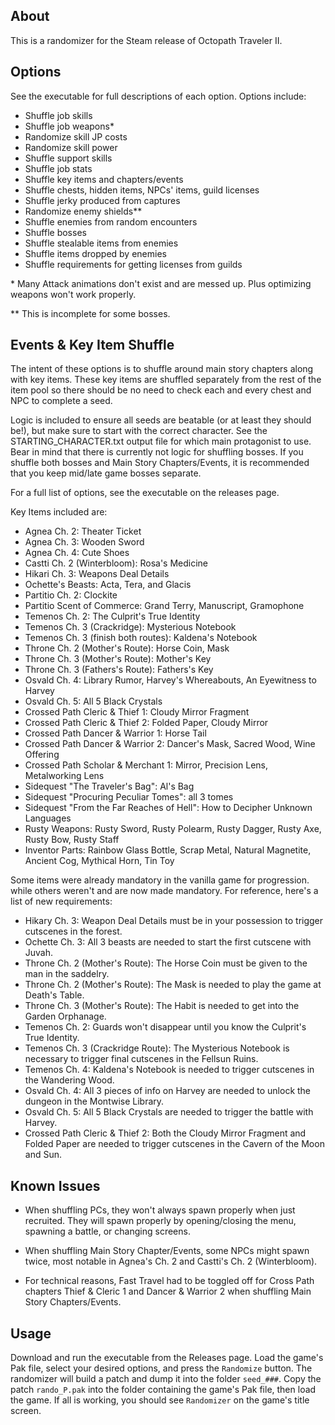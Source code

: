 ## About

This is a randomizer for the Steam release of Octopath Traveler II.

## Options

See the executable for full descriptions of each option. Options include:

* Shuffle job skills
* Shuffle job weapons\*
* Randomize skill JP costs
* Randomize skill power
* Shuffle support skills
* Shuffle job stats
* Shuffle key items and chapters/events
* Shuffle chests, hidden items, NPCs' items, guild licenses
* Shuffle jerky produced from captures
* Randomize enemy shields\*\*
* Shuffle enemies from random encounters
* Shuffle bosses
* Shuffle stealable items from enemies
* Shuffle items dropped by enemies
* Shuffle requirements for getting licenses from guilds

\* Many Attack animations don't exist and are messed up. Plus optimizing weapons won't work properly.

\*\* This is incomplete for some bosses.

## Events & Key Item Shuffle

The intent of these options is to shuffle around main story chapters
along with key items. These key items are shuffled separately from
the rest of the item pool so there should be no need to check each and
every chest and NPC to complete a seed.

Logic is included to ensure all seeds are beatable (or at least they
should be!), but make sure to start with the correct character. See
the STARTING_CHARACTER.txt output file for which main protagonist to
use. Bear in mind that there is currently not logic for shuffling
bosses. If you shuffle both bosses and Main Story Chapters/Events, it
is recommended that you keep mid/late game bosses separate.

For a full list of options, see the executable on the releases page.

Key Items included are:

* Agnea Ch. 2: Theater Ticket
* Agnea Ch. 3: Wooden Sword
* Agnea Ch. 4: Cute Shoes
* Castti Ch. 2 (Winterbloom): Rosa's Medicine
* Hikari Ch. 3: Weapons Deal Details
* Ochette's Beasts: Acta, Tera, and Glacis
* Partitio Ch. 2: Clockite
* Partitio Scent of Commerce: Grand Terry, Manuscript, Gramophone
* Temenos Ch. 2: The Culprit's True Identity
* Temenos Ch. 3 (Crackridge): Mysterious Notebook
* Temenos Ch. 3 (finish both routes): Kaldena's Notebook
* Throne Ch. 2 (Mother's Route): Horse Coin, Mask
* Throne Ch. 3 (Mother's Route): Mother's Key
* Throne Ch. 3 (Fathers's Route): Fathers's Key
* Osvald Ch. 4: Library Rumor, Harvey's Whereabouts, An Eyewitness to Harvey
* Osvald Ch. 5: All 5 Black Crystals
* Crossed Path Cleric & Thief 1: Cloudy Mirror Fragment
* Crossed Path Cleric & Thief 2: Folded Paper, Cloudy Mirror
* Crossed Path Dancer & Warrior 1: Horse Tail
* Crossed Path Dancer & Warrior 2: Dancer's Mask, Sacred Wood, Wine Offering
* Crossed Path Scholar & Merchant 1: Mirror, Precision Lens, Metalworking Lens
* Sidequest "The Traveler's Bag": Al's Bag
* Sidequest "Procuring Peculiar Tomes": all 3 tomes
* Sidequest "From the Far Reaches of Hell": How to Decipher Unknown Languages
* Rusty Weapons: Rusty Sword, Rusty Polearm, Rusty Dagger, Rusty Axe, Rusty Bow, Rusty Staff
* Inventor Parts: Rainbow Glass Bottle, Scrap Metal, Natural Magnetite, Ancient Cog, Mythical Horn, Tin Toy

Some items were already mandatory in the vanilla game for progression.
while others weren't and are now made mandatory. For reference, here's
a list of new requirements:

* Hikary Ch. 3: Weapon Deal Details must be in your possession to trigger cutscenes in the forest.
* Ochette Ch. 3: All 3 beasts are needed to start the first cutscene with Juvah.
* Throne Ch. 2 (Mother's Route): The Horse Coin must be given to the man in the saddelry.
* Throne Ch. 2 (Mother's Route): The Mask is needed to play the game at Death's Table.
* Throne Ch. 3 (Mother's Route): The Habit is needed to get into the Garden Orphanage.
* Temenos Ch. 2: Guards won't disappear until you know the Culprit's True Identity.
* Temenos Ch. 3 (Crackridge Route): The Mysterious Notebook is necessary to trigger final cutscenes in the Fellsun Ruins.
* Temenos Ch. 4: Kaldena's Notebook is needed to trigger cutscenes in the Wandering Wood.
* Osvald Ch. 4: All 3 pieces of info on Harvey are needed to unlock the dungeon in the Montwise Library.
* Osvald Ch. 5: All 5 Black Crystals are needed to trigger the battle with Harvey.
* Crossed Path Cleric & Thief 2: Both the Cloudy Mirror Fragment and Folded Paper are needed to trigger cutscenes in the Cavern of the Moon and Sun.

## Known Issues

* When shuffling PCs, they won't always spawn properly when just
  recruited. They will spawn properly by opening/closing the menu,
  spawning a battle, or changing screens.

* When shuffling Main Story Chapter/Events, some NPCs might spawn
  twice, most notable in Agnea's Ch. 2 and Castti's Ch. 2 (Winterbloom).

* For technical reasons, Fast Travel had to be toggled off for Cross
  Path chapters Thief & Cleric 1 and Dancer & Warrior 2 when shuffling
  Main Story Chapters/Events.

## Usage

Download and run the executable from the Releases page. Load the
game's Pak file, select your desired options, and press the
`Randomize` button. The randomizer will build a patch and dump it into
the folder `seed_###`. Copy the patch `rando_P.pak` into the folder
containing the game's Pak file, then load the game. If all is working,
you should see `Randomizer` on the game's title screen.
